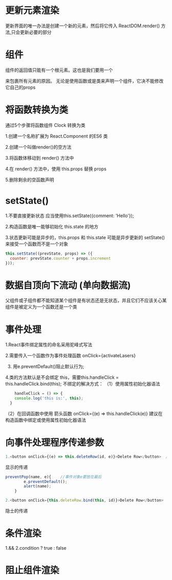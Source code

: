 # 更新元素渲染
更新界面的唯一办法是创建一个新的元素，然后将它传入 ReactDOM.render() 方法,只会更新必要的部分

# 组件
组件的返回值只能有一个根元素。这也是我们要用一个<div>来包裹所有<Welcome />元素的原因。
无论是使用函数或是类来声明一个组件，它决不能修改它自己的props


# 将函数转换为类
通过5个步骤将函数组件 Clock 转换为类

1.创建一个名称扩展为 React.Component 的ES6 类

2.创建一个叫做render()的空方法

3.将函数体移动到 render() 方法中

4.在 render() 方法中，使用 this.props 替换 props

5.删除剩余的空函数声明

# setState()
1.不要直接更新状态 应当使用this.setState({comment: 'Hello'});

2.构造函数是唯一能够初始化 this.state 的地方

3.状态更新可能是异步的，this.props 和 this.state 可能是异步更新的
setState() 来接受一个函数而不是一个对象
```js
this.setState((prevState, props) => ({
  counter: prevState.counter + props.increment
}));
```

# 数据自顶向下流动 (单向数据流)
父组件或子组件都不能知道某个组件是有状态还是无状态，并且它们不应该关心某组件是被定义为一个函数还是一个类

# 事件处理
1.React事件绑定属性的命名采用驼峰式写法

2.需要传入一个函数作为事件处理函数
onClick={activateLasers}

3. 用e.preventDefault()阻止默认行为;

4.类的方法默认是不会绑定 this，需要this.handleClick = this.handleClick.bind(this);
不绑定的解决方式：
（1）使用属性初始化器语法
```js
    handleClick = () => {
    console.log('this is:', this);
  }
 ``` 
（2）在回调函数中使用 箭头函数
     onClick={(e) => this.handleClick(e)}
建议在构造函数中绑定或使用属性初始化器语法

# 向事件处理程序传递参数
```js
1.<button onClick={(e) => this.deleteRow(id, e)}>Delete Row</button>  //arrow functions 
```
显示的传递
```js
preventPop(name, e){    //事件对象e要放在最后
        e.preventDefault();
        alert(name);
    }
  ```
```js  
2.<button onClick={this.deleteRow.bind(this, id)}>Delete Row</button>  //Function.prototype.bind  
```
隐士的传递
# 条件渲染
1.&&
2.condition ? true : false
# 阻止组件渲染









